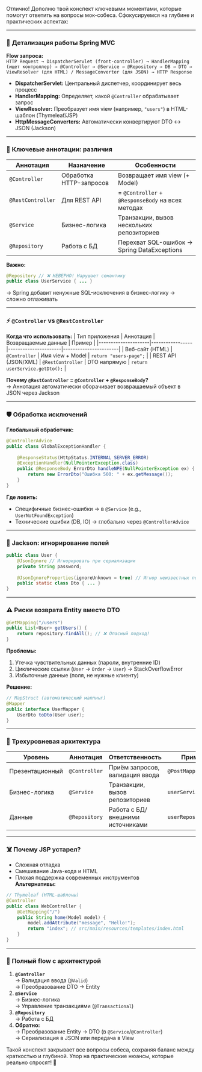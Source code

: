 Отлично! Дополню твой конспект ключевыми моментами, которые помогут ответить на вопросы мок-собеса. Сфокусируемся на глубине и практических аспектах:

---

### 🚦 **Детализация работы Spring MVC**  
**Flow запроса:**  
`HTTP Request → DispatcherServlet (front-controller) → HandlerMapping (ищет контроллер) → @Controller → @Service → @Repository → DB → DTO → ViewResolver (для HTML) / MessageConverter (для JSON) → HTTP Response`

- **DispatcherServlet:** Центральный диспетчер, координирует весь процесс
- **HandlerMapping:** Определяет, какой `@Controller` обрабатывает запрос
- **ViewResolver:** Преобразует имя view (например, `"users"`) в HTML-шаблон (Thymeleaf/JSP)
- **HttpMessageConverters:** Автоматически конвертируют DTO ↔ JSON (Jackson)

---

### 🎯 **Ключевые аннотации: различия**
| Аннотация       | Назначение                          | Особенности                          |
|-----------------|-------------------------------------|--------------------------------------|
| `@Controller`   | Обработка HTTP-запросов             | Возвращает имя view (+ Model)        |
| `@RestController` | Для REST API                        | = `@Controller` + `@ResponseBody` на всех методах |
| `@Service`      | Бизнес-логика                       | Транзакции, вызов нескольких репозиториев |
| `@Repository`   | Работа с БД                         | Перехват SQL-ошибок → Spring DataExceptions |

**Важно:**  
```java
@Repository // ❌ НЕВЕРНО! Нарушает семантику
public class UserService { ... }
```
→ Spring добавит ненужные SQL-исключения в бизнес-логику → сложно отлаживать

---

### ⚡ `@Controller` vs `@RestController`
**Когда что использовать:**
| Тип приложения      | Аннотация       | Возвращаемые данные | Пример                |
|---------------------|-----------------|----------------------|-----------------------|
| Веб-сайт (HTML)     | `@Controller`   | Имя view + Model     | `return "users-page";` |
| REST API (JSON/XML) | `@RestController` | DTO напрямую         | `return userService.getDto();` |

**Почему `@RestController` = `@Controller` + `@ResponseBody`?**  
→ Аннотация автоматически оборачивает возвращаемый объект в JSON через Jackson

---

### 🛡️ **Обработка исключений**
**Глобальный обработчик:**
```java
@ControllerAdvice
public class GlobalExceptionHandler {
    
    @ResponseStatus(HttpStatus.INTERNAL_SERVER_ERROR)
    @ExceptionHandler(NullPointerException.class)
    public @ResponseBody ErrorDto handleNPE(NullPointerException ex) {
        return new ErrorDto("Ошибка 500: " + ex.getMessage());
    }
}
```

**Где ловить:**
- Специфичные бизнес-ошибки → в `@Service` (e.g., `UserNotFoundException`)
- Технические ошибки (DB, IO) → глобально через `@ControllerAdvice`

---

### 🚫 **Jackson: игнорирование полей**
```java
public class User {
    @JsonIgnore // Игнорировать при сериализации
    private String password;
    
    @JsonIgnoreProperties(ignoreUnknown = true) // Игнор неизвестных полей
    public static class Dto { ... }
}
```

---

### ⚠️ **Риски возврата Entity вместо DTO**
```java
@GetMapping("/users")
public List<User> getUsers() {
    return repository.findAll(); // ❌ Опасный подход!
}
```
**Проблемы:**  
1. Утечка чувствительных данных (пароли, внутренние ID)  
2. Циклические ссылки (`User` → `Order` → `User`) → StackOverflowError  
3. Избыточные данные (поля, не нужные клиенту)  

**Решение:**  
```java
// MapStruct (автоматический маппинг)
@Mapper
public interface UserMapper {
    UserDto toDto(User user);
}
```

---

### 🧩 **Трехуровневая архитектура**
| Уровень         | Аннотация     | Ответственность                     | Пример кода                  |
|-----------------|---------------|-------------------------------------|------------------------------|
| Презентационный | `@Controller` | Приём запросов, валидация ввода     | `@PostMapping("/users")`     |
| Бизнес-логика   | `@Service`    | Транзакции, вызов репозиториев      | `userService.register()`     |
| Данные          | `@Repository` | Работа с БД/внешними источниками    | `userRepository.save()`      |

---

### ☠️ **Почему JSP устарел?**  
- Сложная отладка  
- Смешивание Java-кода и HTML  
- Плохая поддержка современных инструментов  
**Альтернативы:**  
```java
// Thymeleaf (HTML-шаблоны)
@Controller
public class WebController {
    @GetMapping("/")
    public String home(Model model) {
        model.addAttribute("message", "Hello!");
        return "index"; // src/main/resources/templates/index.html
    }
}
```

---

### 🔄 **Полный flow с архитектурой**
1. **`@Controller`**  
   → Валидация ввода (`@Valid`)  
   → Преобразование DTO → Entity  
2. **`@Service`**  
   → Бизнес-логика  
   → Управление транзакциями (`@Transactional`)  
3. **`@Repository`**  
   → Работа с БД  
4. **Обратно:**  
   → Преобразование Entity → DTO (в `@Service`/`@Controller`)  
   → Сериализация в JSON или передача в View  

Такой конспект закрывает все вопросы собеса, сохраняя баланс между краткостью и глубиной. Упор на практические нюансы, которые реально спросят! 💪